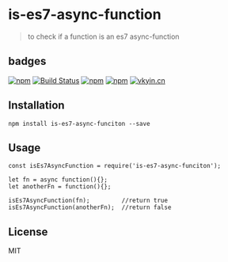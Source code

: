 # is-es7-async-function

> to check if a function is an es7 async-function

## badges
[![npm](https://img.shields.io/npm/v/is-es7-async-function.svg)]()
[![Build Status](https://travis-ci.org/vkyin/is-es7-async-function.svg?branch=master)](https://travis-ci.org/vkyin/is-es7-async-function)
[![npm](https://img.shields.io/npm/dt/is-es7-async-function.svg)]()
[![npm](https://img.shields.io/npm/l/is-es7-async-function.svg)]()
[![vkyin.cn](https://img.shields.io/badge/website-vkyin.cn-blue.svg)]()

## Installation

```
npm install is-es7-async-funciton --save
```

## Usage
```
const isEs7AsyncFunction = require('is-es7-async-funciton');

let fn = async function(){};
let anotherFn = function(){};

isEs7AsyncFunction(fn);         //return true
isEs7AsyncFunction(anotherFn);  //return false
```

## License

MIT